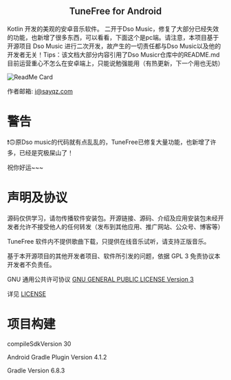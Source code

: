 <h2 align="center" style="font-weight: 600">TuneFree for Android</h2>

Kotlin 开发的美观的安卓音乐软件。
二开于Dso Music，修复了大部分已经失效的功能，也新增了很多东西，可以看看，下面这个是pc端。请注意，本项目基于开源项目 Dso Music 进行二次开发，故产生的一切责任都与Dso Music以及他的开发者无关！Tips：该文档大部分内容引用了Dso Musicr仓库中的README.md  目前运营重心不怎么在安卓端上，只能说勉强能用（有热更新，下一个用也无妨）

![ReadMe Card](https://github-readme-stats.vercel.app/api/pin/?username=GSQZ&repo=TuneFree&theme=vue)  

作者邮箱: i@sayqz.com

# 警告

❗🙃原Dso music的代码就有点乱乱的，TuneFree已修复大量功能，也新增了许多，已经是究极屎山了！


祝你好运~~~

# 声明及协议

源码仅供学习，请勿传播软件安装包。开源链接、源码、介绍及应用安装包未经开发者允许不接受他人的任何转发（发布到其他应用、推广网站、公众号、博客等）

TuneFree 软件内不提供歌曲下载，只提供在线音乐试听，请支持正版音乐。

基于本开源项目的其他开发者项目、软件所引发的问题，依据 GPL 3 免责协议本开发者不负责任。

GNU 通用公共许可协议 [GNU GENERAL PUBLIC LICENSE Version 3](http://www.gnu.org/licenses/gpl-3.0.html)

详见 [LICENSE](https://github.com/Moriafly/DsoMusic/blob/master/LICENSE)


# 项目构建

compileSdkVersion 30

Android Gradle Plugin Version 4.1.2

Gradle Version 6.8.3
